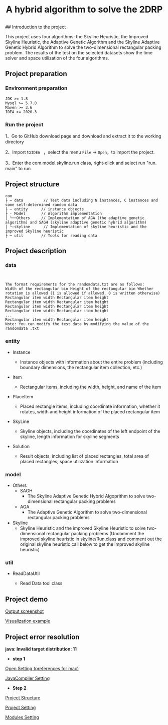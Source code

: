<h1 align="center" style="margin: 30px 0 30px; font-weight: bold;">A hybrid algorithm to solve the 2DRP</h1>
## Introduction to the project

This project uses four algorithms: the Skyline Heuristic, the Improved Skyline Heuristic, the Adaptive Genetic Algorithm and the Skyline Adaptive Genetic Hybrid Algorithm to solve the two-dimensional rectangular packing problem. The results of the test on the selected datasets show the time solver and space utilization of the four algorithms.

## Project preparation

### Environment preparation

```text
JDK >= 1.8 
Mysql >= 5.7.0 
Maven >= 3.6
IDEA >= 2020.3
```

### Run the project

1、Go to GitHub download page and download and extract it to the working directory

2、Import to`IDEA ` ，select the menu  `File` -> `Open`，to import the project.

3、Enter the com.model.skyline.run class, right-click and select run "run. main" to run

## Project structure

```text
com     
├ – data		 // Test data including N instances, C instances and some self-determined random data
├ – entity 		// instance objects
├ - Model 		// Algorithm implementation
│ └──Others		// Implementation of AGA (the adaptive genetic algorithm) and SAGH (skyline adaptive genetic hybrid algorithm)
│ └—skyline		 // Implementation of skyline heuristic and the improved Skyline heuristic
├ ─ util 		// Tools for reading data
```

## Project description

### data

```text


The format requirements for the randomdata.txt are as follows:
Width of the rectangular bin Height of the rectangular bin Whether rotation is allowed (1 is allowed if allowed, 0 is written otherwise)
Rectangular item width Rectangular item height
Rectangular item width Rectangular item height
Rectangular item width Rectangular item height
Rectangular item width Rectangular item height
...
Rectangular item width Rectangular item height
Note: You can modify the test data by modifying the value of the randomdata .txt
```

### entity

-  Instance
   - Instance objects with information about the entire problem (including boundary dimensions, the rectangular item collection, etc.)
-  Item
   - Rectangular items, including the width, height, and name of the item
-  PlaceItem
   - Placed rectangle items, including coordinate information, whether it rotates, width and height information of the placed rectangular item

-  SkyLine
   - Skyline objects, including the coordinates of the left endpoint of the skyline, length information for skyline segments
-  Solution
   - Result objects, including list of placed rectangles, total area of placed rectangles, space utilization information

### model

- Others
  - SAGH
    - The Skyline Adaptive Genetic Hybrid Algoprithm to solve two-dimensional rectangular packing problems
  - AGA
    - The Adaptive Genetic Algorithm to solve two-dimensional rectangular packing problems
- Skyline
  - Skyline Heuristic and the improved Skyline Heuristic to solve two-dimensional rectangular packing problems (Uncomment the improved skyline heuristic in skyline/Run.class and comment out the original skyline heuristic call below to get the improved skyline heuristic)

### util

- ReadDataUtil

  - Read Data tool class

    

## Project demo

[Output screenshot](https://github.com/JoeTsui925/the-SAGH-for-solving-2DRP/blob/d4e8ec931a6a691c6c5249fe4b4b0900f09bb8c8/project-implementation/readme/IMG/Output%20screenshot.jpg)



[Visualization example](https://github.com/JoeTsui925/the-SAGH-for-solving-2DRP/blob/b45546a994a07e74e3d4d9503e12933e2f48854c/project-implementation/readme/IMG/visualization%20example.png)



## Project error resolution

**java: Invalid target distribution: 11**

- **step 1**

[Open Setting (preferences for mac)](https://github.com/JoeTsui925/the-SAGH-for-solving-2DRP/blob/2991b3040e50c8ea3fb0fcb3315412fc4484d489/project-implementation/readme/IMG/Open%20Setting.png)

[JavaCompiler Setting](https://github.com/JoeTsui925/the-SAGH-for-solving-2DRP/blob/010725656615bb5729277d0971e49e18a0ad34e6/project-implementation/readme/IMG/JavaCompiler%20Setting.png)

- **Step 2**

[Project Structure](https://github.com/JoeTsui925/the-SAGH-for-solving-2DRP/blob/2991b3040e50c8ea3fb0fcb3315412fc4484d489/project-implementation/readme/IMG/Project%20Structure.png)

[Project Setting](https://github.com/JoeTsui925/the-SAGH-for-solving-2DRP/blob/2991b3040e50c8ea3fb0fcb3315412fc4484d489/project-implementation/readme/IMG/Project%20Setting.png)

[Modules Setting](https://github.com/JoeTsui925/the-SAGH-for-solving-2DRP/blob/2991b3040e50c8ea3fb0fcb3315412fc4484d489/project-implementation/readme/IMG/Modules%20Setting.png)

